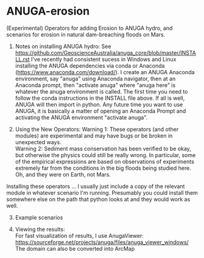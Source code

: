 # ANUGA-erosion
(Experimental) Operators for adding Erosion to ANUGA hydro, and scenarios for erosion in natural dam-breaching floods on Mars.

1) Notes on installing ANUGA hydro:
See https://github.com/GeoscienceAustralia/anuga_core/blob/master/INSTALL.rst
I've recently had consistent sucess in Windows and Linux installing the ANUGA dependencies via conda or Anaconda (https://www.anaconda.com/download/).  I create an ANUGA Anaconda environment, say "anuga" using Anaconda navigator, then at an Anaconda prompt, then "activate anuga" where "anuga here" is whatever the anuga environment is called.  The first time you need to follow the conda instructions in the INSTALL file above.  If all is well, ANUGA will then import in python.  Any future time you want to use ANUGA, it is basically a matter of opening an Anaconda Prompt and activating the ANUGA environment "activate anuga".

2) Using the New Operators:
Warning 1: These operators (and other modules) are experimental and may have bugs or be broken in unexpected ways.  
Warning 2: Sediment mass conservation has been verified to be okay, but otherwise the physics could still be really wrong. In particular, some of the empirical expressions are based on observations of experiments extremely far from the conditions in the big floods being studied here.  Oh, and they were on Earth, not Mars.

Installing these operators ... I usually just include a copy of the relevant module in whatever scenario I'm running.  Presumably you could install them somewhere else on the path that python looks at and they would work as well.

3) Example scenarios

4) Viewing the results:  
For fast visualization of results, I use AnugaViewer: https://sourceforge.net/projects/anuga/files/anuga_viewer_windows/
The domain can also be converted into ArcMap 
